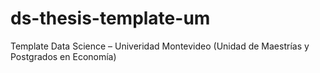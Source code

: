 # ds-thesis-template-um
Template Data Science – Univeridad Montevideo (Unidad de Maestrías y Postgrados en Economía)
